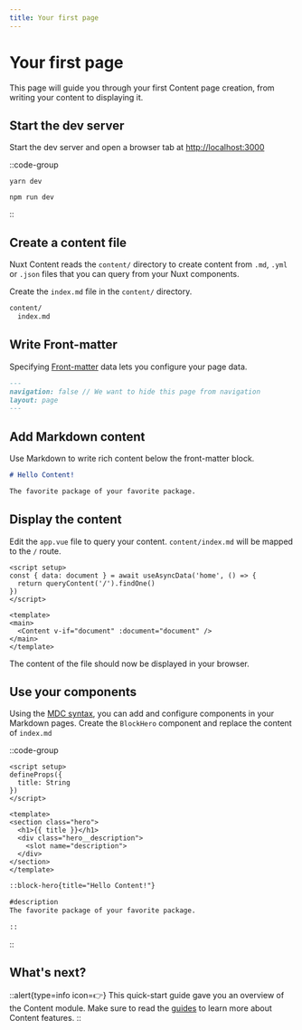 ```yaml
---
title: Your first page
---
```


# Your first page

This page will guide you through your first Content page creation, from writing your content to displaying it.

## Start the dev server

Start the dev server and open a browser tab at <http://localhost:3000>

::code-group

```bash[yarn]
yarn dev
```

```bash[npm]
npm run dev
```

::

## Create a content file

Nuxt Content reads the `content/` directory to create content from `.md`, `.yml` or `.json` files that you can query from your Nuxt components.

Create the `index.md` file in the `content/` directory. 

```zsh [Directory structure]
content/
  index.md
```

## Write Front-matter

Specifying [Front-matter](/guide/front-matter) data lets you configure your page data.

```markdown [content/index.md]
---
navigation: false // We want to hide this page from navigation
layout: page
---
```

## Add Markdown content

Use Markdown to write rich content below the front-matter block.

```markdown [content/index.md]
# Hello Content!

The favorite package of your favorite package.
```

## Display the content

Edit the `app.vue` file to query your content. `content/index.md` will be mapped to the `/` route.

```vue[app.vue]
<script setup>
const { data: document } = await useAsyncData('home', () => {
  return queryContent('/').findOne()
})
</script>

<template>
<main>
  <Content v-if="document" :document="document" />
</main>
</template>
```

The content of the file should now be displayed in your browser.

## Use your components

Using the [MDC syntax](/guide/writing), you can add and configure components in your Markdown pages. Create the `BlockHero` component and replace the content of `index.md`

::code-group

```vue[components/BlockHero.vue]
<script setup>
defineProps({
  title: String
})
</script>

<template>
<section class="hero">
  <h1>{{ title }}</h1>
  <div class="hero__description">
    <slot name="description">
  </div>
</section>
</template>
```

```markdown [content/index.md]
::block-hero{title="Hello Content!"}

#description
The favorite package of your favorite package.

::
```

::

## What's next?

::alert{type=info icon=👉}
This quick-start guide gave you an overview of the Content module. Make sure to read the [guides](/guide) to learn more about Content features.
::
